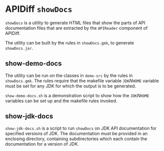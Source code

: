 # APIDiff `showDocs`

`showDocs` is a utility to generate HTML files that show the parts of
API documentation files that are extracted by the `APIReader` component of APIDiff.

The utility can be built by the rules in `showDocs.gmk`, to generate `showDocs.jar`.

## show-demo-docs

The utility can be run on the classes in `demo-src` by the rules in `showDocs.gmk`.
The rules require that the makefile variable `JDK`_N_`HOME` variable must be set
for any JDK for which the output is to be generated.

`show-demo-docs.sh` is a demonstration script to show how the `JDK`_N_`HOME`
variables can be set up and the makefile rules invoked.

## show-jdk-docs

`show-jdk-docs.sh` is a script to run `showDocs` on JDK API documentation
for specified versions of JDK.  The documentation must be provided in an
enclosing directory, containing subdirectories which each contain the
documentation for a version of JDK.